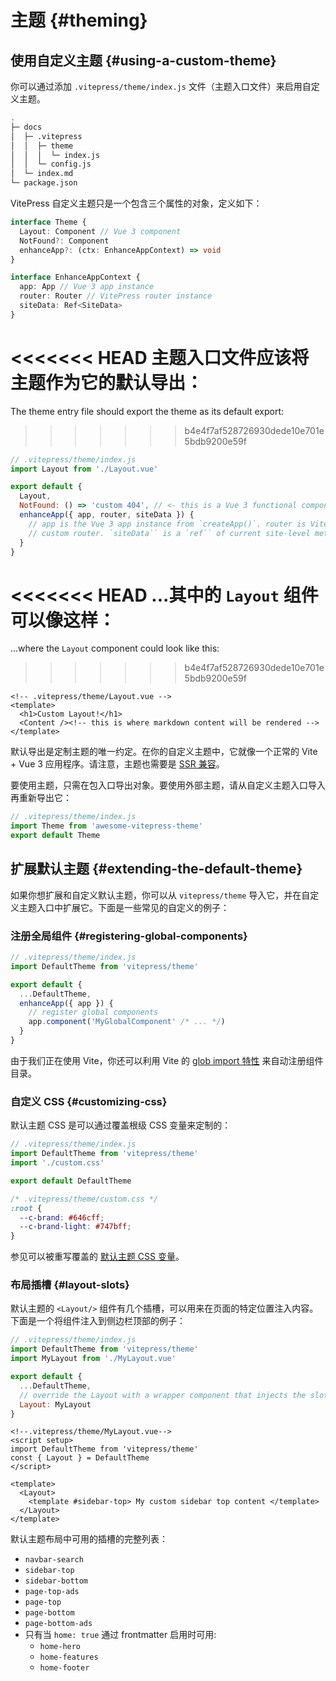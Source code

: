 # 主题 {#theming}

## 使用自定义主题 {#using-a-custom-theme}

你可以通过添加 `.vitepress/theme/index.js` 文件（主题入口文件）来启用自定义主题。

```bash
.
├─ docs
│  ├─ .vitepress
│  │  ├─ theme
│  │  │  └─ index.js
│  │  └─ config.js
│  └─ index.md
└─ package.json
```

VitePress 自定义主题只是一个包含三个属性的对象，定义如下：

```ts
interface Theme {
  Layout: Component // Vue 3 component
  NotFound?: Component
  enhanceApp?: (ctx: EnhanceAppContext) => void
}

interface EnhanceAppContext {
  app: App // Vue 3 app instance
  router: Router // VitePress router instance
  siteData: Ref<SiteData>
}
```

<<<<<<< HEAD
主题入口文件应该将主题作为它的默认导出：
=======
The theme entry file should export the theme as its default export:
>>>>>>> b4e4f7af528726930dede10e701e5bdb9200e59f

```js
// .vitepress/theme/index.js
import Layout from './Layout.vue'

export default {
  Layout,
  NotFound: () => 'custom 404', // <- this is a Vue 3 functional component
  enhanceApp({ app, router, siteData }) {
    // app is the Vue 3 app instance from `createApp()`. router is VitePress'
    // custom router. `siteData`` is a `ref`` of current site-level metadata.
  }
}
```

<<<<<<< HEAD
...其中的 `Layout` 组件可以像这样：
=======
...where the `Layout` component could look like this:
>>>>>>> b4e4f7af528726930dede10e701e5bdb9200e59f

```vue
<!-- .vitepress/theme/Layout.vue -->
<template>
  <h1>Custom Layout!</h1>
  <Content /><!-- this is where markdown content will be rendered -->
</template>
```

默认导出是定制主题的唯一约定。在你的自定义主题中，它就像一个正常的 Vite + Vue 3 应用程序。请注意，主题也需要是 [SSR 兼容](/guide/using-vue.html#browser-api-access-restrictions)。

要使用主题，只需在包入口导出对象。要使用外部主题，请从自定义主题入口导入再重新导出它：

```js
// .vitepress/theme/index.js
import Theme from 'awesome-vitepress-theme'
export default Theme
```

## 扩展默认主题 {#extending-the-default-theme}

如果你想扩展和自定义默认主题，你可以从 `vitepress/theme` 导入它，并在自定义主题入口中扩展它。下面是一些常见的自定义的例子：

### 注册全局组件 {#registering-global-components}

```js
// .vitepress/theme/index.js
import DefaultTheme from 'vitepress/theme'

export default {
  ...DefaultTheme,
  enhanceApp({ app }) {
    // register global components
    app.component('MyGlobalComponent' /* ... */)
  }
}
```

由于我们正在使用 Vite，你还可以利用 Vite 的 [glob import 特性](https://cn.vitejs.dev/guide/features.html#glob-import) 来自动注册组件目录。

### 自定义 CSS {#customizing-css}

默认主题 CSS 是可以通过覆盖根级 CSS 变量来定制的：

```js
// .vitepress/theme/index.js
import DefaultTheme from 'vitepress/theme'
import './custom.css'

export default DefaultTheme
```

```css
/* .vitepress/theme/custom.css */
:root {
  --c-brand: #646cff;
  --c-brand-light: #747bff;
}
```

参见可以被重写覆盖的 [默认主题 CSS 变量](https://github.com/vuejs/vitepress/blob/master/src/client/theme-default/styles/vars.css)。

### 布局插槽 {#layout-slots}

默认主题的 `<Layout/>` 组件有几个插槽，可以用来在页面的特定位置注入内容。下面是一个将组件注入到侧边栏顶部的例子：

```js
// .vitepress/theme/index.js
import DefaultTheme from 'vitepress/theme'
import MyLayout from './MyLayout.vue'

export default {
  ...DefaultTheme,
  // override the Layout with a wrapper component that injects the slots
  Layout: MyLayout
}
```

```vue
<!--.vitepress/theme/MyLayout.vue-->
<script setup>
import DefaultTheme from 'vitepress/theme'
const { Layout } = DefaultTheme
</script>

<template>
  <Layout>
    <template #sidebar-top> My custom sidebar top content </template>
  </Layout>
</template>
```

默认主题布局中可用的插槽的完整列表：

- `navbar-search`
- `sidebar-top`
- `sidebar-bottom`
- `page-top-ads`
- `page-top`
- `page-bottom`
- `page-bottom-ads`
- 只有当 `home: true` 通过 frontmatter 启用时可用:
  - `home-hero`
  - `home-features`
  - `home-footer`
